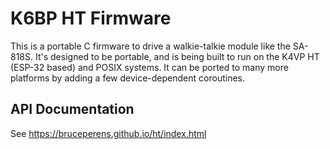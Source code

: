 # K6BP HT Firmware
This is a portable C firmware to drive a walkie-talkie module
like the SA-818S. It's designed to be portable, and is being built to run on
the K4VP HT (ESP-32 based) and POSIX systems. It can be ported to many more
platforms by adding a few device-dependent coroutines.

## API Documentation
See https://bruceperens.github.io/ht/index.html
